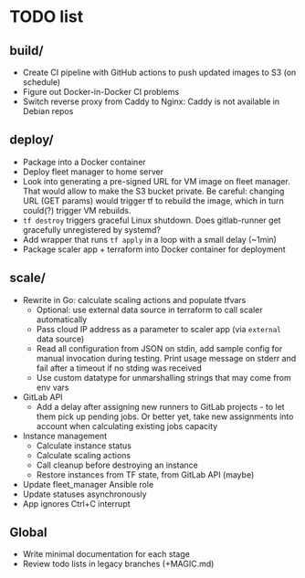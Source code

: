 # TODO list

## build/

- Create CI pipeline with GitHub actions to push updated images to S3 (on schedule)
- Figure out Docker-in-Docker CI problems
- Switch reverse proxy from Caddy to Nginx: Caddy is not available in Debian repos


## deploy/

- Package into a Docker container
- Deploy fleet manager to home server
- Look into generating a pre-signed URL for VM image on fleet manager.
  That would allow to make the S3 bucket private.
  Be careful: changing URL (GET params) would trigger tf to rebuild the image,
  which in turn could(?) trigger VM rebuilds.
- `tf destroy` triggers graceful Linux shutdown. Does gitlab-runner get
  gracefully unregistered by systemd?
- Add wrapper that runs `tf apply` in a loop with a small delay (~1min)
- Package scaler app + terraform into Docker container for deployment


## scale/

- Rewrite in Go: calculate scaling actions and populate tfvars
    - Optional: use external data source in terraform to call scaler automatically
    - Pass cloud IP address as a parameter to scaler app (via `external` data source)
    - Read all configuration from JSON on stdin, add sample config for manual
      invocation during testing. Print usage message on stderr and fail after a
      timeout if no stding was received
    - Use custom datatype for unmarshalling strings that may come from env vars
- GitLab API
    - Add a delay after assigning new runners to GitLab projects - to let them
      pick up pending jobs. Or better yet, take new assignments into account when
      calculating existing jobs capacity
- Instance management
    - Calculate instance status
    - Calculate scaling actions
    - Call cleanup before destroying an instance
    - Restore instances from TF state, from GitLab API (maybe)
- Update fleet_manager Ansible role
- Update statuses asynchronously
- App ignores Ctrl+C interrupt


## Global

- Write minimal documentation for each stage
- Review todo lists in legacy branches (+MAGIC.md)
